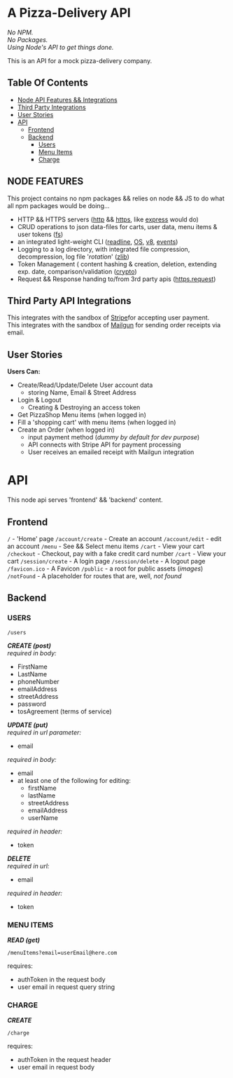 # A Pizza-Delivery API

*No NPM.*  
*No Packages.*  
*Using Node's API to get things done.*  

This is an API for a mock pizza-delivery company. 

## Table Of Contents  
- [Node API Features && Integrations](#node-features)  
- [Third Party Integrations](#third-party-api-integrations)  
- [User Stories](#user-stories)  
- [API](#api)  
  - [Frontend](#frontend)  
  - [Backend](#backend)  
	- [Users](#users)  
	- [Menu Items](#menu-items)  
	- [Charge](#charge)  

## NODE FEATURES
This project contains no npm packages && relies on node && JS to do what all npm packages would be doing...
- HTTP && HTTPS servers ([http](https://nodejs.org/api/http.html) && [https](https://nodejs.org/api/https.html), like [express](https://expressjs.com/) would do)
- CRUD operations to json data-files for carts, user data, menu items & user tokens ([fs](https://nodejs.org/api/fs.html))
- an integrated light-weight CLI ([readline](https://nodejs.org/api/readline.html), [OS](https://nodejs.org/api/os.html), [v8](https://nodejs.org/api/v8.html), [events](https://nodejs.org/api/events.html))
- Logging to a log directory, with integrated file compression, decompression, log file '_rotation_' ([zlib](https://nodejs.org/api/zlib.html))
- Token Management ( content hashing & creation, deletion, extending exp. date, comparison/validation ([crypto](https://nodejs.org/api/crypto.html))
- Request && Response handing to/from 3rd party apis ([https.request](https://nodejs.org/api/https.html#https_https_request_options_callback))

## Third Party API Integrations
This integrates with the sandbox of [Stripe](https://stripe.com/)for accepting user payment.  
This integrates with the sandbox of [Mailgun](https://www.mailgun.com) for sending order receipts via email.  
  
  
## User Stories  
**Users Can:**  
- Create/Read/Update/Delete User account data
	- storing Name, Email & Street Address  
- Login & Logout  
	- Creating & Destroying an access token  
- Get PizzaShop Menu items (when logged in)  
- Fill a 'shopping cart' with menu items (when logged in)  
- Create an Order (when logged in)  
	- input payment method  (_dummy by default for dev purpose_)
	- API connects with Stripe API for payment processing  
	- User receives an emailed receipt with Mailgun integration  
  
  
# API
This node api serves 'frontend' && 'backend' content.

## Frontend
```/``` - 'Home' page
```/account/create``` - Create an account
```/account/edit``` - edit an account
```/menu``` - See && Select menu items
```/cart``` - View your cart
```/checkout``` - Checkout, pay with a fake credit card number
```/cart``` - View your cart
```/session/create``` - A login page
```/session/delete``` - A logout page
```/favicon.ico``` - A Favicon
```/public``` - a root for public assets (_images_)
```/notFound``` - A placeholder for routes that are, well, _not found_

## Backend
### USERS  

	/users  

***CREATE (post)***   
*required in body:*  
- FirstName  
- LastName  
- phoneNumber  
- emailAddress  
- streetAddress  
- password
- tosAgreement (terms of service)

***UPDATE (put)***  
*required in url parameter:*  
- email  
  
*required in body:*  
- email
- at least one of the following for editing:  
	- firstName  
	- lastName  
	- streetAddress  
	- emailAddress  
	- userName  


*required in header:* 
- token  

 ***DELETE***   
*required in url:*  
   - email  

*required in header:*  
   - token  

### MENU ITEMS  
***READ (get)***  

	/menuItems?email=userEmail@here.com  

requires:  
- authToken in the request body  
- user email in request query string  

### CHARGE  
***CREATE***  

	/charge  

requires:  
- authToken in the request header  
- user email in request body  